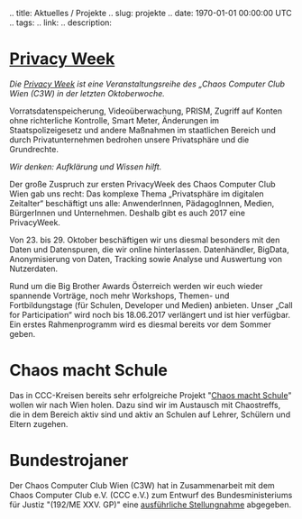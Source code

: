 .. title: Aktuelles / Projekte
.. slug: projekte
.. date: 1970-01-01 00:00:00 UTC
.. tags:
.. link:
.. description:

# [Privacy Week](https://privacyweek.at/)

*Die [Privacy Week](https://privacyweek.at/) ist eine Veranstaltungsreihe des „Chaos Computer Club Wien (C3W) in der letzten Oktoberwoche.*

Vorratsdatenspeicherung, Videoüberwachung, PRISM, Zugriff auf Konten ohne richterliche Kontrolle, Smart Meter, Änderungen im Staatspolizeigesetz und andere Maßnahmen im staatlichen Bereich und durch Privatunternehmen bedrohen unsere Privatsphäre und die Grundrechte.

*Wir denken: Aufklärung und Wissen hilft.*


Der große Zuspruch zur ersten PrivacyWeek des Chaos Computer Club Wien gab uns recht: Das komplexe Thema „Privatsphäre im digitalen Zeitalter“ beschäftigt uns alle: AnwenderInnen, PädagogInnen, Medien, BürgerInnen und Unternehmen. Deshalb gibt es auch 2017 eine PrivacyWeek.

Von 23. bis 29. Oktober beschäftigen wir uns diesmal besonders mit den Daten und Datenspuren, die wir online hinterlassen. Datenhändler, BigData, Anonymisierung von Daten, Tracking sowie Analyse und Auswertung von Nutzerdaten.

Rund um die Big Brother Awards Österreich werden wir euch wieder spannende Vorträge, noch mehr Workshops, Themen- und Fortbildungstage (für Schulen, Developer und Medien) anbieten. Unser „Call for Participation“ wird noch bis 18.06.2017 verlängert und ist hier verfügbar. Ein erstes Rahmenprogramm wird es diesmal bereits vor dem Sommer geben.


# Chaos macht Schule
Das in CCC-Kreisen bereits sehr erfolgreiche Projekt 
"[Chaos macht Schule](/schule)" wollen wir nach 
Wien holen. Dazu sind wir im Austausch mit Chaostreffs, die in dem Bereich 
aktiv sind und aktiv an Schulen auf Lehrer, Schülern und Eltern zugehen.

# Bundestrojaner
Der Chaos Computer Club Wien (C3W) hat in Zusammenarbeit mit dem 
Chaos Computer Club e.V. (CCC e.V.) zum Entwurf des Bundesministeriums für Justiz "(192/ME XXV. GP)" eine 
[ausführliche Stellungnahme](link://slug/192ME_stellungnahme_staatstrojaner) 
abgegeben. 
